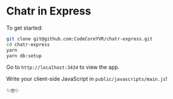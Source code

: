 # Chatr in Express

To get started:

```bash
git clone git@github.com:CodeCoreYVR/chatr-express.git
cd chatr-express
yarn
yarn db:setup
```

Go to `http://localhost:3434` to view the app.

Write your client-side JavaScript in `public/javascripts/main.js`!

✨🤓✨
